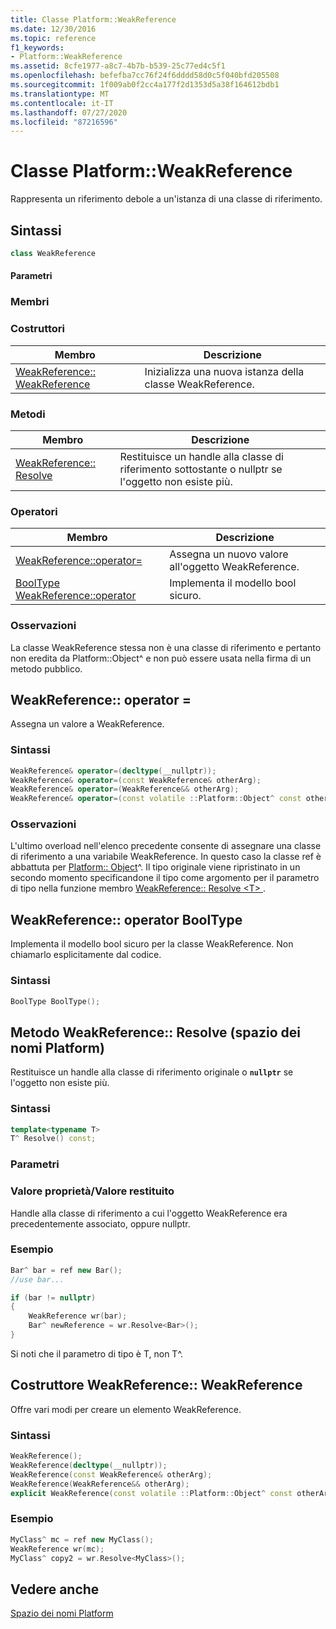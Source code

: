 ```yaml
---
title: Classe Platform::WeakReference
ms.date: 12/30/2016
ms.topic: reference
f1_keywords:
- Platform::WeakReference
ms.assetid: 8cfe1977-a8c7-4b7b-b539-25c77ed4c5f1
ms.openlocfilehash: befefba7cc76f24f6dddd58d0c5f040bfd205508
ms.sourcegitcommit: 1f009ab0f2cc4a177f2d1353d5a38f164612bdb1
ms.translationtype: MT
ms.contentlocale: it-IT
ms.lasthandoff: 07/27/2020
ms.locfileid: "87216596"
---
```

# <a name="platformweakreference-class"></a>Classe Platform::WeakReference

Rappresenta un riferimento debole a un'istanza di una classe di riferimento.

## <a name="syntax"></a>Sintassi

```cpp
class WeakReference
```

#### <a name="parameters"></a>Parametri

### <a name="members"></a>Membri

### <a name="constructors"></a>Costruttori

|Membro|Descrizione|
|------------|-----------------|
|[WeakReference:: WeakReference](#ctor)|Inizializza una nuova istanza della classe WeakReference.|

### <a name="methods"></a>Metodi

|Membro|Descrizione|
|------------|-----------------|
|[WeakReference:: Resolve](#resolve)|Restituisce un handle alla classe di riferimento sottostante o nullptr se l'oggetto non esiste più.|

### <a name="operators"></a>Operatori

|Membro|Descrizione|
|------------|-----------------|
|[WeakReference::operator=](#operator-assign)|Assegna un nuovo valore all'oggetto WeakReference.|
|[BoolType WeakReference::operator](#booltype)|Implementa il modello bool sicuro.|

### <a name="remarks"></a>Osservazioni

La classe WeakReference stessa non è una classe di riferimento e pertanto non eredita da Platform::Object^ e non può essere usata nella firma di un metodo pubblico.

## <a name="weakreferenceoperator"></a><a name="operator-assign"></a>WeakReference:: operator =

Assegna un valore a WeakReference.

### <a name="syntax"></a>Sintassi

```cpp
WeakReference& operator=(decltype(__nullptr));
WeakReference& operator=(const WeakReference& otherArg);
WeakReference& operator=(WeakReference&& otherArg);
WeakReference& operator=(const volatile ::Platform::Object^ const otherArg);
```

### <a name="remarks"></a>Osservazioni

L'ultimo overload nell'elenco precedente consente di assegnare una classe di riferimento a una variabile WeakReference. In questo caso la classe ref è abbattuta per [Platform:: Object](../cppcx/platform-object-class.md)^. Il tipo originale viene ripristinato in un secondo momento specificandone il tipo come argomento per il parametro di tipo nella funzione membro [WeakReference:: Resolve \<T> ](#resolve) .

## <a name="weakreferenceoperator-booltype"></a><a name="booltype"></a>WeakReference:: operator BoolType

Implementa il modello bool sicuro per la classe WeakReference. Non chiamarlo esplicitamente dal codice.

### <a name="syntax"></a>Sintassi

```cpp
BoolType BoolType();
```

## <a name="weakreferenceresolve-method-platform-namespace"></a><a name="resolve"></a>Metodo WeakReference:: Resolve (spazio dei nomi Platform)

Restituisce un handle alla classe di riferimento originale o **`nullptr`** se l'oggetto non esiste più.

### <a name="syntax"></a>Sintassi

```cpp
template<typename T>
T^ Resolve() const;
```

### <a name="parameters"></a>Parametri

### <a name="property-valuereturn-value"></a>Valore proprietà/Valore restituito

Handle alla classe di riferimento a cui l'oggetto WeakReference era precedentemente associato, oppure nullptr.

### <a name="example"></a>Esempio

```cpp
Bar^ bar = ref new Bar();
//use bar...

if (bar != nullptr)
{
    WeakReference wr(bar);
    Bar^ newReference = wr.Resolve<Bar>();
}
```

Si noti che il parametro di tipo è T, non T^.

## <a name="weakreferenceweakreference-constructor"></a><a name="ctor"></a>Costruttore WeakReference:: WeakReference

Offre vari modi per creare un elemento WeakReference.

### <a name="syntax"></a>Sintassi

```cpp
WeakReference();
WeakReference(decltype(__nullptr));
WeakReference(const WeakReference& otherArg);
WeakReference(WeakReference&& otherArg);
explicit WeakReference(const volatile ::Platform::Object^ const otherArg);
```

### <a name="example"></a>Esempio

```cpp
MyClass^ mc = ref new MyClass();
WeakReference wr(mc);
MyClass^ copy2 = wr.Resolve<MyClass>();
```

## <a name="see-also"></a>Vedere anche

[Spazio dei nomi Platform](../cppcx/platform-namespace-c-cx.md)
